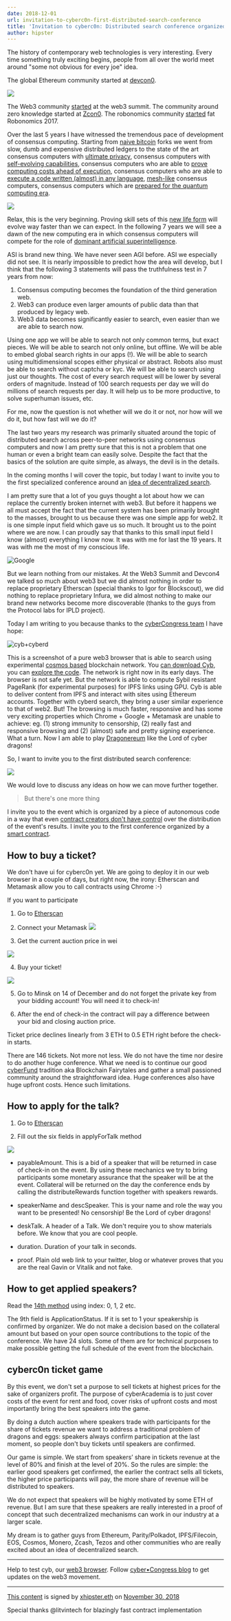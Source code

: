 ```yaml
---
date: 2018-12-01
url: invitation-to-cyberc0n-first-distributed-search-conference
title: 'Invitation to cyberc0n: Distributed search conference organized by a code'
author: hipster
---
```

The history of contemporary web technologies is very interesting. Every time something truly exciting begins, people from all over the world meet around "some not obvious for every joe" idea.

The global Ethereum community started at [devcon0](https://www.youtube.com/watch?v=_BvvUlKDqp0&t=0s&list=PLJqWcTqh_zKEjpSej3ddtDOKPRGl_7MhS&index=2).

![](https://ipfs.io/ipfs/QmbjWAuoMTWeDPoEN8hGrmKQkTgxBFbiVgkBZErAVYTc8X)

The Web3 community [started](https://www.youtube.com/watch?v=0IoUZdDi5Is) at the web3 summit.  The community around zero knowledge started at [Zcon0](https://www.youtube.com/playlist?list=PL40dyJ0UYTLK507afWUMgzUYeh-i4qQWS). The robonomics community [started](https://www.youtube.com/watch?v=cGN7T5yr7FQ) fat Robonomics 2017.

Over the last 5 years I have witnessed the tremendous pace of development of consensus computing. Starting from [naive bitcoin](https://litecoin.org/) forks we went from slow, dumb and expensive distributed ledgers to the state of the art consensus computers with [ultimate privacy](https://getmonero.org/), consensus computers with [self-evolving capabilities](https://tzscan.io/), consensus computers who are able to [prove computing costs ahead of execution](https://zp.io/), consensus computers who are able to [execute a code written (almost) in any language](https://www.bloks.io/), [mesh-like](https://thetangle.org/live) consensus computers, consensus computers which are [prepared for the quantum computing era](https://explorer.theqrl.org/).

![](https://ipfs.io/ipfs/QmXMtCps9UjcqvsjCDMLA7KPFgRDxTz7V7EQ2hpPd6Tb4H)

Relax, this is the very beginning.  Proving skill sets of this [new life form](https://epicenter.tv/episode/252/) will evolve way faster than we can expect. In the following 7 years we will see a dawn of the new computing era in which consensus computers will compete for the role of [dominant artificial superintelligence](https://nickbostrom.com/superintelligence.html).

ASI is brand new thing. We have never seen AGI before. ASI we especially did not see. It is nearly impossible to predict how the area will develop, but I think that the following 3 statements will pass the truthfulness test in 7 years from now:

1. Consensus computing becomes the foundation of the third generation web.
2. Web3 can produce even larger amounts of public data than that produced by legacy web.
3. Web3 data becomes significantly easier to search, even easier than we are able to search now.

Using one app we will be able to search not only common terms, but exact pieces. We will be able to search not only online, but offline. We will be able to embed global search rights in our apps (!). We will be able to search using multidimensional scopes either physical or abstract. Robots also must be able to search without captcha or kyc. We will be able to search using just our thoughts. The cost of every search request will be lower by several orders of magnitude. Instead of 100 search requests per day we will do millions of search requests per day. It will help us to be more productive, to solve superhuman issues, etc.

For me, now the question is not whether will we do it or not, nor how will we do it, but how fast will we do it?

The last two years my research was primarily situated around the topic of distributed search across peer-to-peer networks using consensus computers and now I am pretty sure that this is not a problem that one human or even a bright team can easily solve. Despite the fact that the basics of the solution are quite simple, as always, the devil is in the details.

In the coming months I will cover the topic, but today I want to invite you to the first specialized conference around an [idea of decentralized search](https://steemit.com/web3/@hipster/an-idea-of-decentralized-search-for-web3-ce860d61defe5est).

I am pretty sure that a lot of you guys thought a lot about how we can replace the currently broken internet with web3. But before it happens we all must accept the fact that the current system has been primarily brought to the masses, brought to us because there was one simple app for web2. It is one simple input field which gave us so much. It brought us to the point where we are now. I can proudly say that thanks to this small input field I know (almost) everything I know now. It was with me for last the 19 years. It was with me the most of my conscious life.

![Google](https://ipfs.io/ipfs/QmYRdq9NpequgKpteq3Uwx3x7am2jSfuLFeJHHLNAzaXWX)

But we learn nothing from our mistakes. At the Web3 Summit and Devcon4 we talked so much about web3 but we did almost nothing in order to replace proprietary Etherscan (special thanks to Igor for Blockscout), we did nothing to replace proprietary Infura, we did almost nothing to make our brand new networks become more discoverable (thanks to the guys from the Protocol labs for IPLD project).

Today I am writing to you because thanks to the [cyberCongress team](https://cybercongress.ai) I have hope:

![cyb+cyberd](https://ipfs.io/ipfs/QmVxaiY5DhVfTTYi4wiZ9CZ8MxVFGYreJ2jYdB2CrDSqtx)

This is a screenshot of a pure web3 browser that is able to search using experimental [cosmos based](https://github.com/cosmos/cosmos-sdk) blockchain network. You [can download Cyb](https://github.com/cybercongress/cyb/releases), you can [explore the code](https://github.com/cybercongress). The network is right now in its early days. The browser is not safe yet. But the network is able to compute Sybil resistant PageRank (for experimental purposes) for IPFS links using GPU. Cyb is able to deliver content from IPFS and interact with sites using Ethereum accounts. Together with cyberd search, they bring a user similar experience to that of web2. But! The browsing is much faster, responsive and has some very exciting properties which Chrome + Google + Metamask are unable to achieve: eg. (1) strong immunity to censorship, (2) really fast and responsive browsing and (2) (almost) safe and pretty signing experience. What a turn. Now I am able to play [Dragonereum](https://dragonereum.io/) like the Lord of cyber dragons!

So, I want to invite you to the first distributed search conference:

![](https://ipfs.io/ipfs/QmdLnDPuyfzvwUmmJvW7U27CuAxYqznx2YXrYy6ij7osBQ)

We would love to discuss any ideas on how we can move further together.

 > But there's one more thing

I invite you to the event which is organized by a piece of autonomous code in a way that even [contract creators don't have control](https://github.com/cyberacademia/cyberc0n) over the  distribution of the event's results. I invite you to the first conference organized by a [smart contract](https://etherscan.io/address/0x61B81103e716B611Fff8aF5A5Dc8f37C628efb1E).

## How to buy a ticket?

We don't have ui for cyberc0n yet. We are going to deploy it in our web browser in a couple of days, but right now, the irony: Etherscan and Metamask allow you to call contracts using Chrome :-)

If you want to participate

1. Go to [Etherscan](https://etherscan.io/address/0x61B81103e716B611Fff8aF5A5Dc8f37C628efb1E#writeContract)

2. Connect your Metamask
![](https://ipfs.io/ipfs/QmYdFZariViiLNb6NttBTE8fRjQz8BbMqN6mxu4LeMdwkC)

3. Get the current auction price in wei

![](https://ipfs.io/ipfs/Qmetfq3JVgs9NFbAmHgsfyoo5uDiSrbBF24XmVhc2JjfmM)

4. Buy your ticket!

![](https://ipfs.io/ipfs/QmPmu3YJ3Hf9jA6ce6C8Tmd9VuQVosQmT7zkfa1xCYUvz7)

5. Go to Minsk on 14 of December and do not forget the private key from your bidding account! You will need it to check-in!

6. After the end of check-in the contract will pay a difference between your bid and closing auction price.

Ticket price declines linearly from 3 ETH to 0.5 ETH right before the check-in starts.

There are 146 tickets. Not more not less. We do not have the time nor desire to do another huge conference. What we need is to continue our good [cyberFund](https://cyber.fund/) tradition aka Blockchain Fairytales and gather a small passioned community around the straightforward idea. Huge conferences also have huge upfront costs. Hence such limitations.

## How to apply for the talk?

1. Go to [Etherscan](https://etherscan.io/address/0x61B81103e716B611Fff8aF5A5Dc8f37C628efb1E#writeContract)

2. Fill out the six fields in applyForTalk method

![](https://ipfs.io/ipfs/QmXUuXfKk4Dgs4kE5sANdUtytzJYo3k31S2xUJmBDS7tU9)


- payableAmount. This is a bid of a speaker that will be returned in case of check-in on the event. By using these mechanics we try to bring participants some monetary assurance that the speaker will be at the event. Collateral will be returned on the day the conference ends by calling the distributeRewards function together with speakers rewards.

- speakerName and descSpeaker. This is your name and role the way you want to be presented! No censorship! Be the Lord of cyber dragons!

- deskTalk. A header of a Talk. We don't require you to show materials before. We know that you are cool people.

- duration. Duration of your talk in seconds.

- proof. Plain old web link to your twitter, blog or whatever proves that you are the real Gavin or Vitalik and not fake.

## How to get applied speakers?

Read the [14th method](https://etherscan.io/address/0x61B81103e716B611Fff8aF5A5Dc8f37C628efb1E#readContract) using index: 0, 1, 2 etc.

The 9th field is ApplicationStatus. If it is set to 1 your speakership is confirmed by organizer. We do not make a decision based on the collateral amount but based on your open source contributions to the topic of the conference. We have 24 slots. Some of them are for technical purposes to make possible getting the full schedule of the event from the blockchain.

## cyberc0n ticket game

By this event, we don't set a purpose to sell tickets at highest prices for the sake of organizers profit. The purpose of cyberAcademia is to just cover costs of the event for rent and food, cover risks of upfront costs and most importantly bring the best speakers into the game.

By doing a dutch auction where speakers trade with participants for the share of tickets revenue we want to address a traditional problem of dragons and eggs: speakers always confirm participation at the last moment, so people don't buy tickets until speakers are confirmed.

Our game is simple. We start from speakers’ share in tickets revenue at the level of 80% and finish at the level of 20%. So the rules are simple: the earlier good speakers get confirmed, the earlier the contract sells all tickets, the higher price participants will pay, the more share of revenue will be distributed to speakers.

We do not expect that speakers will be highly motivated by some ETH of revenue. But I am sure that these speakers are really interested in a proof of concept that such decentralized mechanisms can work in our industry at a larger scale.

My dream is to gather guys from Ethereum, Parity/Polkadot, IPFS/Filecoin, EOS, Cosmos, Monero, Zcash, Tezos and other communities  who are really excited about an idea of decentralized search.

___
Help to test cyb, our [web3 browser](http://cyb.ai).
Follow [cyber•Congress blog](https://steemit.com/@cybercongress) to get updates on the web3 movement.
___

[This content](QmSFSatZtD23L5ZYLZ7Ja8jyGjfTwnxmPBNeTm2BRLw47A) is signed by [xhipster.eth](0x7C4401aE98F12eF6de39aE24cf9fc51f80EBa16B) on [November 30, 2018](0x2accd99ecefcb27cb4e035774ea888623cef97d19bcfbaa51021353dff2a198d)

Special thanks @litvintech for blazingly fast contract implementation
